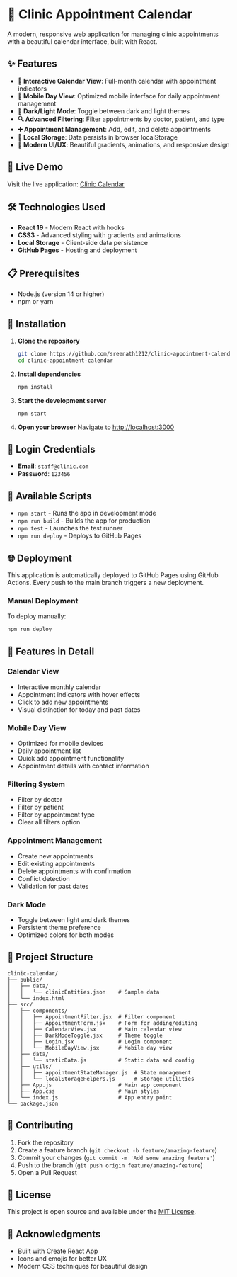 # 🏥 Clinic Appointment Calendar

A modern, responsive web application for managing clinic appointments with a beautiful calendar interface, built with React.

## ✨ Features

- **📅 Interactive Calendar View**: Full-month calendar with appointment indicators
- **📱 Mobile Day View**: Optimized mobile interface for daily appointment management
- **🎨 Dark/Light Mode**: Toggle between dark and light themes
- **🔍 Advanced Filtering**: Filter appointments by doctor, patient, and type
- **➕ Appointment Management**: Add, edit, and delete appointments
- **💾 Local Storage**: Data persists in browser localStorage
- **🎯 Modern UI/UX**: Beautiful gradients, animations, and responsive design

## 🚀 Live Demo

Visit the live application: [Clinic Calendar](https://sreenath1212.github.io/clinic-appointment-calendar)

## 🛠️ Technologies Used

- **React 19** - Modern React with hooks
- **CSS3** - Advanced styling with gradients and animations
- **Local Storage** - Client-side data persistence
- **GitHub Pages** - Hosting and deployment

## 📋 Prerequisites

- Node.js (version 14 or higher)
- npm or yarn

## 🔧 Installation

1. **Clone the repository**
   ```bash
   git clone https://github.com/sreenath1212/clinic-appointment-calendar.git
   cd clinic-appointment-calendar
   ```

2. **Install dependencies**
   ```bash
   npm install
   ```

3. **Start the development server**
   ```bash
   npm start
   ```

4. **Open your browser**
   Navigate to [http://localhost:3000](http://localhost:3000)

## 🔐 Login Credentials

- **Email**: `staff@clinic.com`
- **Password**: `123456`

## 📱 Available Scripts

- `npm start` - Runs the app in development mode
- `npm run build` - Builds the app for production
- `npm test` - Launches the test runner
- `npm run deploy` - Deploys to GitHub Pages

## 🌐 Deployment

This application is automatically deployed to GitHub Pages using GitHub Actions. Every push to the main branch triggers a new deployment.

### Manual Deployment

To deploy manually:

```bash
npm run deploy
```

## 🎨 Features in Detail

### Calendar View
- Interactive monthly calendar
- Appointment indicators with hover effects
- Click to add new appointments
- Visual distinction for today and past dates

### Mobile Day View
- Optimized for mobile devices
- Daily appointment list
- Quick add appointment functionality
- Appointment details with contact information

### Filtering System
- Filter by doctor
- Filter by patient
- Filter by appointment type
- Clear all filters option

### Appointment Management
- Create new appointments
- Edit existing appointments
- Delete appointments with confirmation
- Conflict detection
- Validation for past dates

### Dark Mode
- Toggle between light and dark themes
- Persistent theme preference
- Optimized colors for both modes

## 📁 Project Structure

```
clinic-calendar/
├── public/
│   ├── data/
│   │   └── clinicEntities.json    # Sample data
│   └── index.html
├── src/
│   ├── components/
│   │   ├── AppointmentFilter.jsx  # Filter component
│   │   ├── AppointmentForm.jsx    # Form for adding/editing
│   │   ├── CalendarView.jsx       # Main calendar view
│   │   ├── DarkModeToggle.jsx     # Theme toggle
│   │   ├── Login.jsx              # Login component
│   │   └── MobileDayView.jsx      # Mobile day view
│   ├── data/
│   │   └── staticData.js          # Static data and config
│   ├── utils/
│   │   ├── appointmentStateManager.js  # State management
│   │   └── localStorageHelpers.js      # Storage utilities
│   ├── App.js                     # Main app component
│   ├── App.css                    # Main styles
│   └── index.js                   # App entry point
└── package.json
```

## 🤝 Contributing

1. Fork the repository
2. Create a feature branch (`git checkout -b feature/amazing-feature`)
3. Commit your changes (`git commit -m 'Add some amazing feature'`)
4. Push to the branch (`git push origin feature/amazing-feature`)
5. Open a Pull Request

## 📄 License

This project is open source and available under the [MIT License](LICENSE).

## 🙏 Acknowledgments

- Built with Create React App
- Icons and emojis for better UX
- Modern CSS techniques for beautiful design
